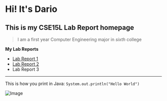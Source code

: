 # Hi! It's Dario
## This is my CSE15L Lab Report homepage
>I am a first year Computer Engineering major in *sixth* college

**My Lab Reports**
* [Lab Report 1](lab-report-1-week-2.html)
* [Lab Report 2](lab-report-2-week-4.html)
* Lab Report 3

---
This is how you print in Java: `System.out.println("Hello World")`


![Image](https://www.pngitem.com/pimgs/m/685-6854281_super-cute-cute-cartoon-penguin-hd-png-download.png)


